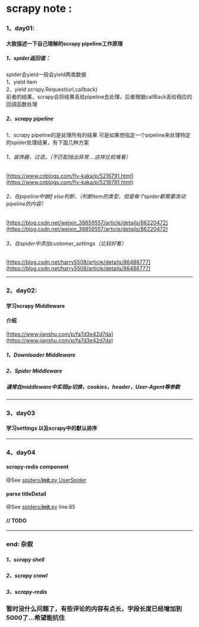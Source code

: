 # scrapy note :

### 1、day01:

#### 大致描述一下自己理解的scrapy pipeline工作原理
	
##### 1、spider返回值：

spider会yield一般会yield两类数据  
	1、yield item  
	2、yield scrapy.Request(url,callback)  
前者的结果，scrapy会将结果丢给pipeline去处理，后者根据callBack丢给相应的回调函数处理

##### 2、scrapy pipeline

1、scrapy pipeline的是处理所有的结果
可是如果想指定一个pipeline来处理特定的spider处理结果，有下面几种方案

###### 1、装饰器，过滤。（不匹配抛出异常....这样比较难看）
[https://www.cnblogs.com/fly-kaka/p/5216791.html](https://www.cnblogs.com/fly-kaka/p/5216791.html)

###### 2、在pipeline中做if else判断，（判断item的类型，但是每个spider都需要改动pipeline的内容）
[https://blog.csdn.net/weixin_38859557/article/details/86220472](https://blog.csdn.net/weixin_38859557/article/details/86220472)

###### 3、在spider中添加customer_settings（比较好看）
[https://blog.csdn.net/harry5508/article/details/86486777](https://blog.csdn.net/harry5508/article/details/86486777)

-----------------------

### 2、day02:

#### 学习scrapy Middleware
	
#### 介绍
[https://www.jianshu.com/p/fa7d3e42d7da](https://www.jianshu.com/p/fa7d3e42d7da)

##### 1、Downloader Middleware

##### 2、Spider Middleware

##### 通常在middleware中实现ip切换，cookies，header，User-Agent等参数

-----------------------

### 3、day03

#### 学习settings 以及scrapy中的默认排序

-----------------------

### 4、day04

#### scrapy-redis component  
@See [spiders/__init__.py UserSpider](spider/spiders/__init__.py)

#### parse titleDetail  
@See [spiders/__init__.py](spider/spiders/__init__.py)  line:85

#### // TODO


-----------------------

### end: 杂叙

##### 1、scrapy shell

##### 2、scrapy crawl

##### 3、scrapy-redis

### 暂时没什么问题了，有些评论的内容有点长，字段长度已经增加到5000了...希望能抗住